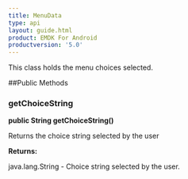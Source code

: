 ```yaml
---
title: MenuData
type: api
layout: guide.html
product: EMDK For Android
productversion: '5.0'
---
```



This class holds the menu choices selected.

##Public Methods

### getChoiceString

**public String getChoiceString()**

Returns the choice string selected by the user

**Returns:**

java.lang.String - Choice string selected by the user.





